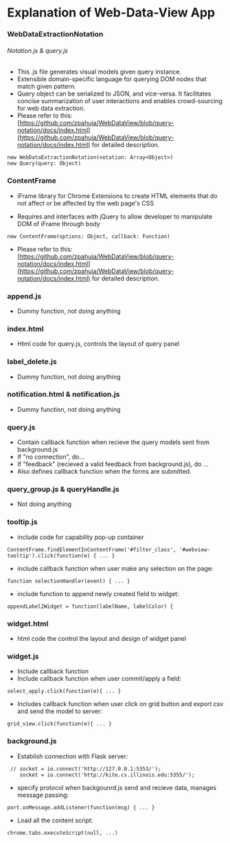 # Explanation of Web-Data-View App
### WebDataExtractionNotation
###### Notation.js & query.js
+ This .js file generates visual models given query instance.
+ Extensible domain-specific language for querying DOM nodes that match given pattern.
+ Query object can be serialized to JSON, and vice-versa. It facilitates concise summarization of user interactions and enables crowd-sourcing for web data extraction.
+ Please refer to this: [https://github.com/zpahuja/WebDataView/blob/query-notation/docs/index.html](https://github.com/zpahuja/WebDataView/blob/query-notation/docs/index.html) for detailed description.
```
new WebDataExtractionNotation(notation: Array<Object>)
new Query(query: Object)
```

### ContentFrame
+ iFrame library for Chrome Extensions to create HTML elements that do not affect or be affected by the web page's CSS

+ Requires and interfaces with jQuery to allow developer to manipulate DOM of iFrame through body
```
new ContentFrame(options: Object, callback: Function)
```
+ Please refer to this: [https://github.com/zpahuja/WebDataView/blob/query-notation/docs/index.html](https://github.com/zpahuja/WebDataView/blob/query-notation/docs/index.html) for detailed description.

### append.js
+ Dummy function, not doing anything

### index.html
+ Html code for query.js, controls the layout of query panel
### label_delete.js
+ Dummy function, not doing anything
### notification.html & notification.js
+ Dummy function, not doing anything
### query.js
+ Contain callback function when recieve the query models sent from background.js
+ If "no connection", do...
+ If "feedback" (recieved a valid feedback from background.js), do ...
+ Also defines callback function when the forms are submitted.
### query_group.js & queryHandle.js
+ Not doing anything
### tooltip.js
+ include code for capability pop-up container
```
ContentFrame.findElementInContentFrame('#filter_class', '#webview-tooltip').click(function(e) { ... }
```
+ include callback function when user make any selection on the page:
```
function selectionHandler(event) { ... }
```
+ include function to append newly created field to widget:
```
appendLabel2Widget = function(labelName, labelColor) {
```
### widget.html
+ html code the control the layout and design of widget panel
### widget.js
+ Include callback function
+ Include callback function when user commit/apply a field:
```
select_apply.click(function(e){ ... }
```
+ Includes callback function when user click on grid button and export csv and send the model to server:
```
grid_view.click(function(e){ ... }
```
### background.js
+ Establish connection with Flask server:
```
 // socket = io.connect('http://127.0.0.1:5353/');
    socket = io.connect('http://kite.cs.illinois.edu:5355/');
```
+ specify protocol when backgounrd.js send and recieve data, manages message passing:
```
port.onMessage.addListener(function(msg) { ... }
```
+ Load all the content script:
```
chrome.tabs.executeScript(null, ...)
```
